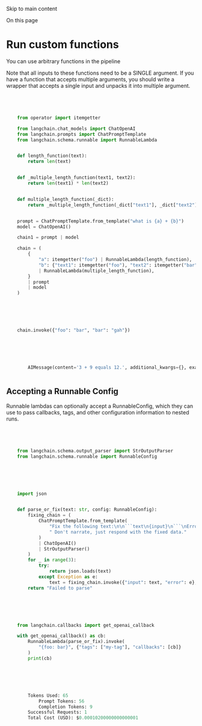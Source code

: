 

Skip to main content

On this page

# Run custom functions

You can use arbitrary functions in the pipeline

Note that all inputs to these functions need to be a SINGLE argument. If you have a function that accepts multiple arguments, you should write a wrapper that accepts a single input and unpacks it into
multiple argument.

```python




    from operator import itemgetter

    from langchain.chat_models import ChatOpenAI
    from langchain.prompts import ChatPromptTemplate
    from langchain.schema.runnable import RunnableLambda


    def length_function(text):
        return len(text)


    def _multiple_length_function(text1, text2):
        return len(text1) * len(text2)


    def multiple_length_function(_dict):
        return _multiple_length_function(_dict["text1"], _dict["text2"])


    prompt = ChatPromptTemplate.from_template("what is {a} + {b}")
    model = ChatOpenAI()

    chain1 = prompt | model

    chain = (
        {
            "a": itemgetter("foo") | RunnableLambda(length_function),
            "b": {"text1": itemgetter("foo"), "text2": itemgetter("bar")}
            | RunnableLambda(multiple_length_function),
        }
        | prompt
        | model
    )



```


```python




    chain.invoke({"foo": "bar", "bar": "gah"})



```


```python




        AIMessage(content='3 + 9 equals 12.', additional_kwargs={}, example=False)



```


## Accepting a Runnable Config​

Runnable lambdas can optionally accept a RunnableConfig, which they can use to pass callbacks, tags, and other configuration information to nested runs.

```python




    from langchain.schema.output_parser import StrOutputParser
    from langchain.schema.runnable import RunnableConfig



```


```python




    import json


    def parse_or_fix(text: str, config: RunnableConfig):
        fixing_chain = (
            ChatPromptTemplate.from_template(
                "Fix the following text:\n\n```text\n{input}\n```\nError: {error}"
                " Don't narrate, just respond with the fixed data."
            )
            | ChatOpenAI()
            | StrOutputParser()
        )
        for _ in range(3):
            try:
                return json.loads(text)
            except Exception as e:
                text = fixing_chain.invoke({"input": text, "error": e}, config)
        return "Failed to parse"



```


```python




    from langchain.callbacks import get_openai_callback

    with get_openai_callback() as cb:
        RunnableLambda(parse_or_fix).invoke(
            "{foo: bar}", {"tags": ["my-tag"], "callbacks": [cb]}
        )
        print(cb)



```


```python




        Tokens Used: 65
            Prompt Tokens: 56
            Completion Tokens: 9
        Successful Requests: 1
        Total Cost (USD): $0.00010200000000000001



```
